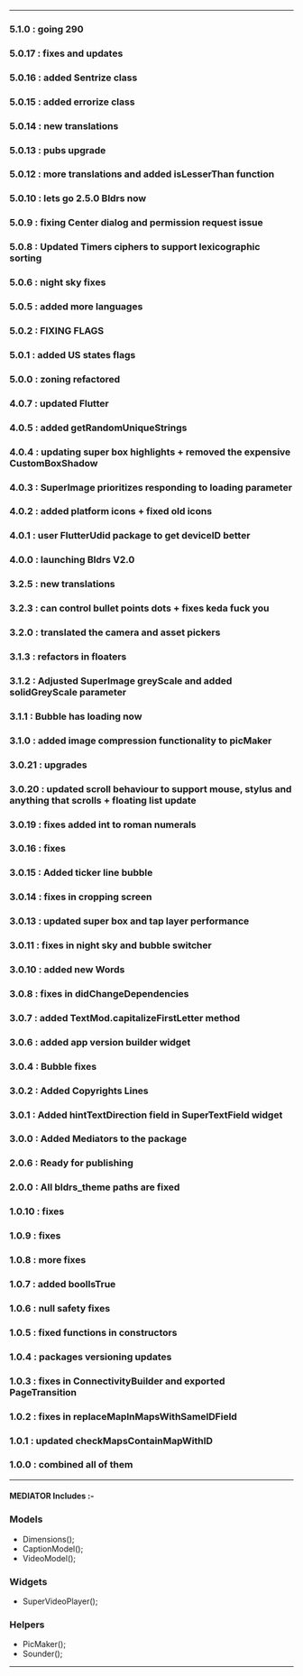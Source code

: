
---

### 5.1.0 : going 290
### 5.0.17 : fixes and updates
### 5.0.16 : added Sentrize class
### 5.0.15 : added errorize class
### 5.0.14 : new translations
### 5.0.13 : pubs upgrade
### 5.0.12 : more translations and added isLesserThan function
### 5.0.10 : lets go 2.5.0 Bldrs now
### 5.0.9 : fixing Center dialog and permission request issue
### 5.0.8 : Updated Timers ciphers to support lexicographic sorting
### 5.0.6 : night sky fixes
### 5.0.5 : added more languages
### 5.0.2 : FIXING FLAGS
### 5.0.1 : added US states flags
### 5.0.0 : zoning refactored
### 4.0.7 : updated Flutter
### 4.0.5 : added getRandomUniqueStrings
### 4.0.4 : updating super box highlights + removed the expensive CustomBoxShadow
### 4.0.3 : SuperImage prioritizes responding to loading parameter 
### 4.0.2 : added platform icons + fixed old icons
### 4.0.1 : user FlutterUdid package to get deviceID better
### 4.0.0 : launching Bldrs V2.0
### 3.2.5 : new translations
### 3.2.3 : can control bullet points dots + fixes keda fuck you
### 3.2.0 : translated the camera and asset pickers
### 3.1.3 : refactors in floaters
### 3.1.2 : Adjusted SuperImage greyScale and added solidGreyScale parameter
### 3.1.1 : Bubble has loading now
### 3.1.0 : added image compression functionality to picMaker
### 3.0.21 : upgrades
### 3.0.20 : updated scroll behaviour to support mouse, stylus and anything that scrolls + floating list update
### 3.0.19 : fixes added int to roman numerals
### 3.0.16 : fixes
### 3.0.15 : Added ticker line bubble
### 3.0.14 : fixes in cropping screen
### 3.0.13 : updated super box and tap layer performance
### 3.0.11 : fixes in night sky and bubble switcher
### 3.0.10 : added new Words
### 3.0.8 : fixes in didChangeDependencies
### 3.0.7 : added TextMod.capitalizeFirstLetter method
### 3.0.6 : added app version builder widget
### 3.0.4 : Bubble fixes
### 3.0.2 : Added Copyrights Lines
### 3.0.1 : Added hintTextDirection field in SuperTextField widget
### 3.0.0 : Added Mediators to the package
### 2.0.6 : Ready for publishing
### 2.0.0 : All bldrs_theme paths are fixed
### 1.0.10 : fixes
### 1.0.9 : fixes
### 1.0.8 : more fixes
### 1.0.7 : added boolIsTrue
### 1.0.6 : null safety fixes
### 1.0.5 : fixed functions in constructors
### 1.0.4 : packages versioning updates
### 1.0.3 : fixes in ConnectivityBuilder and exported PageTransition
### 1.0.2 : fixes in replaceMapInMapsWithSameIDField
### 1.0.1 : updated checkMapsContainMapWithID
### 1.0.0 : combined all of them

---

#### MEDIATOR Includes :- 

### Models
* Dimensions();
* CaptionModel();
* VideoModel();

### Widgets
* SuperVideoPlayer();

### Helpers
* PicMaker();
* Sounder();

---
